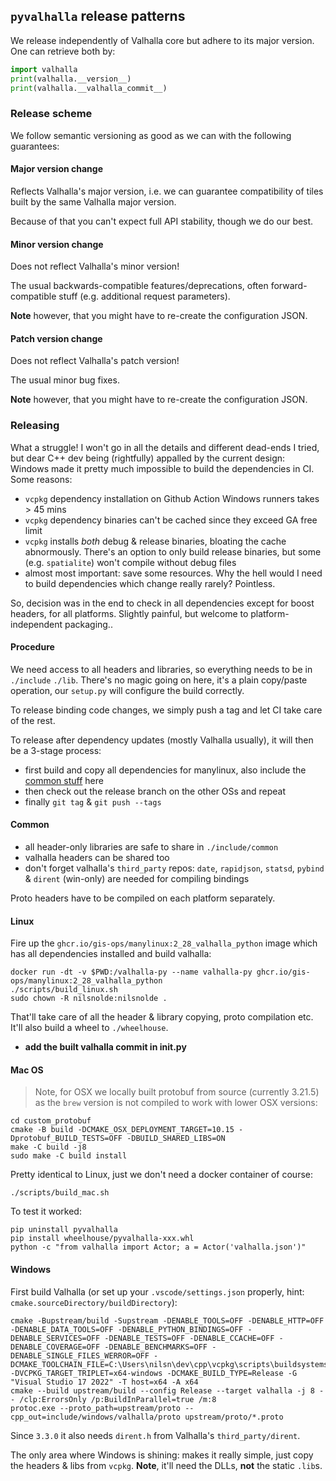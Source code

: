## `pyvalhalla` release patterns

We release independently of Valhalla core but adhere to its major version. One can retrieve both by:

```python
import valhalla
print(valhalla.__version__)
print(valhalla.__valhalla_commit__)
```

### Release scheme

We follow semantic versioning as good as we can with the following guarantees:

#### Major version change

Reflects Valhalla's major version, i.e. we can guarantee compatibility of tiles built by the same Valhalla major version.

Because of that you can't expect full API stability, though we do our best.

#### Minor version change

Does not reflect Valhalla's minor version!

The usual backwards-compatible features/deprecations, often forward-compatible stuff (e.g. additional request parameters).

**Note** however, that you might have to re-create the configuration JSON.

#### Patch version change

Does not reflect Valhalla's patch version!

The usual minor bug fixes.

**Note** however, that you might have to re-create the configuration JSON.

### Releasing

What a struggle! I won't go in all the details and different dead-ends I tried, but dear C++ dev being (rightfully) appalled by the current design: Windows made it pretty much impossible to build the dependencies in CI. Some reasons:
- `vcpkg` dependency installation on Github Action Windows runners takes > 45 mins
- `vcpkg` dependency binaries can't be cached since they exceed GA free limit
- `vcpkg` installs _both_ debug & release binaries, bloating the cache abnormously. There's an option to only build release binaries, but some (e.g. `spatialite`) won't compile without debug files
- almost most important: save some resources. Why the hell would I need to build dependencies which change really rarely? Pointless.

So, decision was in the end to check in all dependencies except for boost headers, for all platforms. Slightly painful, but welcome to platform-independent packaging..

#### Procedure

We need access to all headers and libraries, so everything needs to be in `./include` `./lib`. There's no magic going on here, it's a plain copy/paste operation, our `setup.py` will configure the build correctly.

To release binding code changes, we simply push a tag and let CI take care of the rest.

To release after dependency updates (mostly Valhalla usually), it will then be a 3-stage process:
- first build and copy all dependencies for manylinux, also include the [common stuff](#common) here
- then check out the release branch on the other OSs and repeat
- finally `git tag` & `git push --tags`

#### Common

- all header-only libraries are safe to share in `./include/common`
- valhalla headers can be shared too
- don't forget valhalla's `third_party` repos: `date`, `rapidjson`, `statsd`, `pybind` & `dirent` (win-only) are needed for compiling bindings

Proto headers have to be compiled on each platform separately.

#### Linux

Fire up the `ghcr.io/gis-ops/manylinux:2_28_valhalla_python` image which has all dependencies installed and build valhalla:

```
docker run -dt -v $PWD:/valhalla-py --name valhalla-py ghcr.io/gis-ops/manylinux:2_28_valhalla_python
./scripts/build_linux.sh
sudo chown -R nilsnolde:nilsnolde .
```

That'll take care of all the header & library copying, proto compilation etc. It'll also build a wheel to `./wheelhouse`.

- **add the built valhalla commit in __init__.py**

#### Mac OS

> Note, for OSX we locally built protobuf from source (currently 3.21.5) as the `brew` version is not compiled to work with lower OSX versions:
  ```
  cd custom_protobuf
  cmake -B build -DCMAKE_OSX_DEPLOYMENT_TARGET=10.15 -Dprotobuf_BUILD_TESTS=OFF -DBUILD_SHARED_LIBS=ON
  make -C build -j8
  sudo make -C build install
  ```


Pretty identical to Linux, just we don't need a docker container of course:
```
./scripts/build_mac.sh
```

To test it worked:

```
pip uninstall pyvalhalla
pip install wheelhouse/pyvalhalla-xxx.whl
python -c "from valhalla import Actor; a = Actor('valhalla.json')"
```

#### Windows

First build Valhalla (or set up your `.vscode/settings.json` properly, hint: `cmake.sourceDirectory/buildDirectory`):
```
cmake -Bupstream/build -Supstream -DENABLE_TOOLS=OFF -DENABLE_HTTP=OFF -DENABLE_DATA_TOOLS=OFF -DENABLE_PYTHON_BINDINGS=OFF -DENABLE_SERVICES=OFF -DENABLE_TESTS=OFF -DENABLE_CCACHE=OFF -DENABLE_COVERAGE=OFF -DENABLE_BENCHMARKS=OFF -DENABLE_SINGLE_FILES_WERROR=OFF -DCMAKE_TOOLCHAIN_FILE=C:\Users\nilsn\dev\cpp\vcpkg\scripts\buildsystems\vcpkg.cmake -DVCPKG_TARGET_TRIPLET=x64-windows -DCMAKE_BUILD_TYPE=Release -G "Visual Studio 17 2022" -T host=x64 -A x64
cmake --build upstream/build --config Release --target valhalla -j 8 -- /clp:ErrorsOnly /p:BuildInParallel=true /m:8
protoc.exe --proto_path=upstream/proto --cpp_out=include/windows/valhalla/proto upstream/proto/*.proto
```

Since `3.3.0` it also needs `dirent.h` from Valhalla's `third_party/dirent`.

The only area where Windows is shining: makes it really simple, just copy the headers & libs from `vcpkg`. **Note**, it'll need the DLLs, **not** the static `.lib`s.
